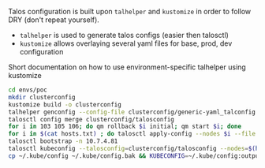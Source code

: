 Talos configuration is built upon `talhelper` and `kustomize` in order to follow DRY (don't repeat yourself).

- `talhelper` is used to generate talos configs (easier then talosctl)
- `kustomize` allows overlaying several yaml files for base, prod, dev configuration

Short documentation on how to use environment-specific talhelper using kustomize

```sh
cd envs/poc
mkdir clusterconfig
kustomize build -o clusterconfig
talhelper genconfig --config-file clusterconfig/generic-yaml_talconfig.yaml
talosctl config merge clusterconfig/talosconfig
for i in 103 105 106; do qm rollback $i initial; qm start $i; done
for i in $(cat hosts.txt) ; do talosctl apply-config --nodes $i --file clusterconfig/poc-talos1-$i.yaml --insecure; done
talosctl bootstrap -n 10.7.4.81
talosctl kubeconfig --talosconfig=clusterconfig/talosconfig --nodes=$(head -1 hosts.txt)
cp ~/.kube/config ~/.kube/config.bak && KUBECONFIG=~/.kube/config:output/kube-config.yaml kubectl config view --flatten > /tmp/config && mv /tmp/config ~/.kube/config
```